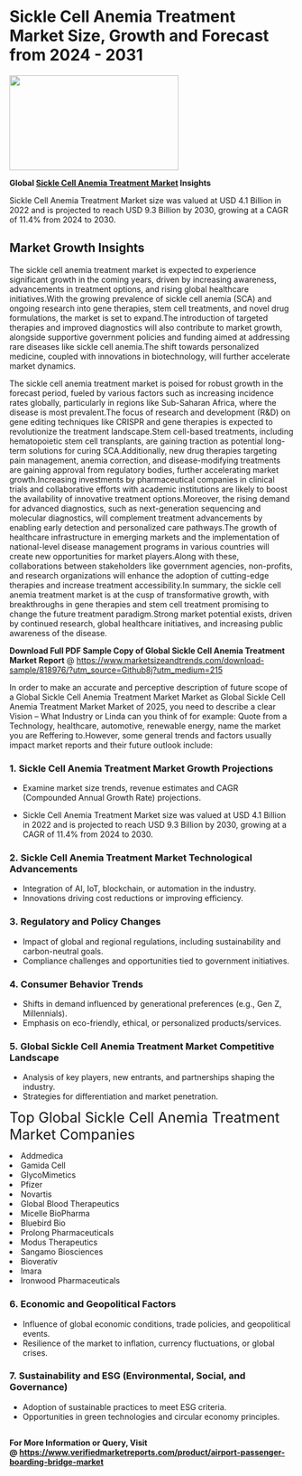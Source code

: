 <H1>Sickle Cell Anemia Treatment Market Size, Growth and Forecast from 2024 - 2031</H1><img class="aligncenter size-medium wp-image-584254" src="https://thirdeyenews.in/wp-content/uploads/2024/09/Global-Market-Research-300x168.jpeg" alt="" width="300" height="168" /><p><strong>Global&nbsp;<a href="https://www.marketsizeandtrends.com/download-sample/818976/?utm_source=Github8j?utm_medium=215">Sickle Cell Anemia Treatment Market</a> Insights</strong></p><p>Sickle Cell Anemia Treatment Market size was valued at USD 4.1 Billion in 2022 and is projected to reach USD 9.3 Billion by 2030, growing at a CAGR of 11.4% from 2024 to 2030.</p><p><h2>Market Growth Insights</h2> <p>The sickle cell anemia treatment market is expected to experience significant growth in the coming years, driven by increasing awareness, advancements in treatment options, and rising global healthcare initiatives.With the growing prevalence of sickle cell anemia (SCA) and ongoing research into gene therapies, stem cell treatments, and novel drug formulations, the market is set to expand.The introduction of targeted therapies and improved diagnostics will also contribute to market growth, alongside supportive government policies and funding aimed at addressing rare diseases like sickle cell anemia.The shift towards personalized medicine, coupled with innovations in biotechnology, will further accelerate market dynamics.</p> <p>The sickle cell anemia treatment market is poised for robust growth in the forecast period, fueled by various factors such as increasing incidence rates globally, particularly in regions like Sub-Saharan Africa, where the disease is most prevalent.The focus of research and development (R&D) on gene editing techniques like CRISPR and gene therapies is expected to revolutionize the treatment landscape.Stem cell-based treatments, including hematopoietic stem cell transplants, are gaining traction as potential long-term solutions for curing SCA.Additionally, new drug therapies targeting pain management, anemia correction, and disease-modifying treatments are gaining approval from regulatory bodies, further accelerating market growth.Increasing investments by pharmaceutical companies in clinical trials and collaborative efforts with academic institutions are likely to boost the availability of innovative treatment options.Moreover, the rising demand for advanced diagnostics, such as next-generation sequencing and molecular diagnostics, will complement treatment advancements by enabling early detection and personalized care pathways.The growth of healthcare infrastructure in emerging markets and the implementation of national-level disease management programs in various countries will create new opportunities for market players.Along with these, collaborations between stakeholders like government agencies, non-profits, and research organizations will enhance the adoption of cutting-edge therapies and increase treatment accessibility.In summary, the sickle cell anemia treatment market is at the cusp of transformative growth, with breakthroughs in gene therapies and stem cell treatment promising to change the future treatment paradigm.Strong market potential exists, driven by continued research, global healthcare initiatives, and increasing public awareness of the disease.<p><span class=""><strong>Download Full PDF Sample Copy of Global Sickle Cell Anemia Treatment Market Report</strong> @ <a href="https://www.marketsizeandtrends.com/download-sample/818976/?utm_source=Github8j?utm_medium=215" target="_blank">https://www.marketsizeandtrends.com/download-sample/818976/?utm_source=Github8j?utm_medium=215</a></span></p><p>In order to make an accurate and perceptive description of future scope of a Global&nbsp;Sickle Cell Anemia Treatment Market Market as Global&nbsp;Sickle Cell Anemia Treatment Market Market of 2025, you need to describe a clear Vision &ndash; What Industry or Linda can you think of for example: Quote from a Technology, healthcare, automotive, renewable energy, name the market you are Reffering to.However, some general trends and factors usually impact market reports and their future outlook include:</p><h3>1.&nbsp;<strong>Sickle Cell Anemia Treatment Market Growth Projections</strong></h3><ul><li>Examine market size trends, revenue estimates and CAGR (Compounded Annual Growth Rate) projections.</li><li><p>Sickle Cell Anemia Treatment Market size was valued at USD 4.1 Billion in 2022 and is projected to reach USD 9.3 Billion by 2030, growing at a CAGR of 11.4% from 2024 to 2030.</p></li></ul><h3>2.&nbsp;<strong>Sickle Cell Anemia Treatment Market Technological Advancements</strong></h3><ul><li>Integration of AI, IoT, blockchain, or automation in the industry.</li><li>Innovations driving cost reductions or improving efficiency.</li></ul><h3>3.&nbsp;<strong>Regulatory and Policy Changes</strong></h3><ul><li>Impact of global and regional regulations, including sustainability and carbon-neutral goals.</li><li>Compliance challenges and opportunities tied to government initiatives.</li></ul><h3>4.&nbsp;<strong>Consumer Behavior Trends</strong></h3><ul><li>Shifts in demand influenced by generational preferences (e.g., Gen Z, Millennials).</li><li>Emphasis on eco-friendly, ethical, or personalized products/services.</li></ul><h3>5.&nbsp;<strong>Global Sickle Cell Anemia Treatment Market Competitive Landscape</strong></h3><ul><li>Analysis of key players, new entrants, and partnerships shaping the industry.</li><li>Strategies for differentiation and market penetration.</li></ul><p data-pm-slice="1 1 []"><span style="color: inherit; font-family: inherit; font-size: 25px;">Top Global Sickle Cell Anemia Treatment Market Companies</span></p><div class="" data-test-id=""><p><li>Addmedica</li><li> Gamida Cell</li><li> GlycoMimetics</li><li> Pfizer</li><li> Novartis</li><li> Global Blood Therapeutics</li><li> Micelle BioPharma</li><li> Bluebird Bio</li><li> Prolong Pharmaceuticals</li><li> Modus Therapeutics</li><li> Sangamo Biosciences</li><li> Bioverativ</li><li> Imara</li><li> Ironwood Pharmaceuticals</li></p></div><h3>6.&nbsp;<strong>Economic and Geopolitical Factors</strong></h3><ul><li>Influence of global economic conditions, trade policies, and geopolitical events.</li><li>Resilience of the market to inflation, currency fluctuations, or global crises.</li></ul><h3>7.&nbsp;<strong>Sustainability and ESG (Environmental, Social, and Governance)</strong></h3><ul><li>Adoption of sustainable practices to meet ESG criteria.</li><li>Opportunities in green technologies and circular economy principles.</li></ul><h2><strong style="font-size: 14px;">For More Information or Query, Visit @&nbsp;</strong><a style="background-color: #ffffff; font-size: 14px;" href="https://www.marketsizeandtrends.com/report/sickle-cell-anemia-treatment-market/" target="_blank">https://www.verifiedmarketreports.com/product/airport-passenger-boarding-bridge-market</a></h2>